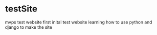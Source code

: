 # testSite
mvps test website
first inital test website
learning how to use python and django to make the site
